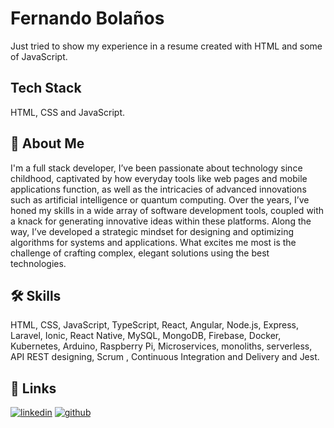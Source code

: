 
# Fernando Bolaños

Just tried to show my experience in a resume created with HTML and some of JavaScript.


## Tech Stack
HTML, CSS and JavaScript.



## 🚀 About Me
I'm a full stack developer, I’ve been passionate about technology since childhood, captivated by how everyday tools like web pages and mobile applications function, as well as the intricacies of advanced innovations such as artificial intelligence or quantum computing. Over the years, I’ve honed my skills in a wide array of software development tools, coupled with a knack for generating innovative ideas within these platforms. Along the way, I’ve developed a strategic mindset for designing and optimizing algorithms for systems and applications. What excites me most is the challenge of crafting complex, elegant solutions using the best technologies.


## 🛠 Skills
HTML, CSS, JavaScript, TypeScript, React, Angular, Node.js, Express, Laravel, Ionic, React Native, MySQL, MongoDB, Firebase, Docker, Kubernetes, Arduino, Raspberry Pi, Microservices, monoliths, serverless, API REST designing, Scrum , Continuous Integration and Delivery and Jest.


## 🔗 Links
[![linkedin](https://img.shields.io/badge/linkedin-0A66C2?style=for-the-badge&logo=linkedin&logoColor=white)](https://www.linkedin.com/in/fernando-bola%C3%B1os-80166a188/)
[![github](https://img.shields.io/badge/github-000000?style=for-the-badge&logo=github&logoColor=white)](https://github.com/fernandobo681)

